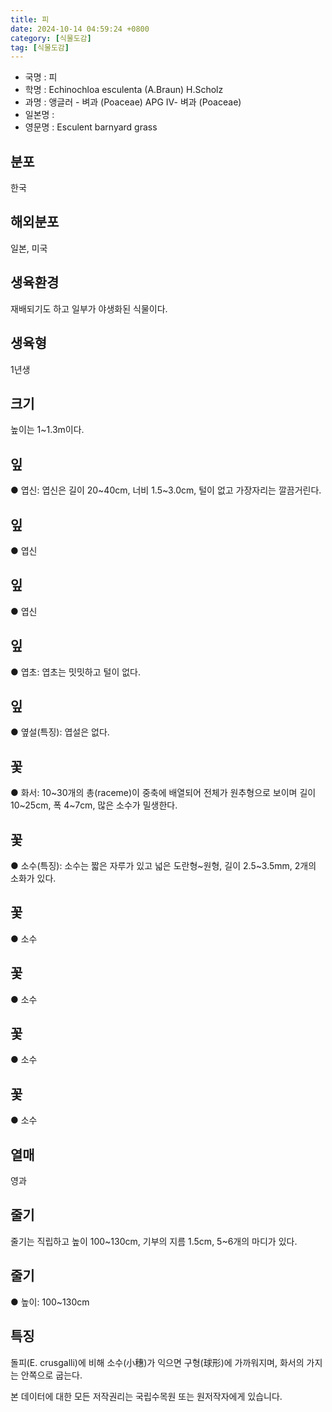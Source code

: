 ```yaml
---
title: 피
date: 2024-10-14 04:59:24 +0800
category: [식물도감]
tag: [식물도감]
---
```




- 국명 : 피
- 학명 : Echinochloa esculenta (A.Braun) H.Scholz
- 과명 : 앵글러 - 벼과 (Poaceae) APG Ⅳ- 벼과 (Poaceae)
- 일본명 : 
- 영문명 : Esculent barnyard grass


## 분포
한국
## 해외분포
일본, 미국
## 생육환경
재배되기도 하고 일부가 야생화된 식물이다.
## 생육형
1년생
## 크기
높이는 1~1.3m이다.
## 잎
● 엽신: 엽신은 길이 20~40cm, 너비 1.5~3.0cm, 털이 없고 가장자리는 깔끔거린다.
## 잎
● 엽신
## 잎
● 엽신
## 잎
● 엽초: 엽초는 밋밋하고 털이 없다.
## 잎
● 옆설(특징): 엽설은 없다.
## 꽃
● 화서: 10~30개의 총(raceme)이 중축에 배열되어 전체가 원추형으로 보이며 길이 10~25cm, 폭 4~7cm, 많은 소수가 밀생한다.
## 꽃
● 소수(특징): 소수는 짧은 자루가 있고 넓은 도란형~원형, 길이 2.5~3.5mm, 2개의 소화가 있다.
## 꽃
● 소수
## 꽃
● 소수
## 꽃
● 소수
## 꽃
● 소수
## 열매
영과
## 줄기
줄기는 직립하고 높이 100~130cm, 기부의 지름 1.5cm, 5~6개의 마디가 있다.
## 줄기
● 높이: 100~130cm
## 특징
돌피(E. crusgalli)에 비해 소수(小穗)가 익으면 구형(球形)에 가까워지며, 화서의 가지는 안쪽으로 굽는다.






본 데이터에 대한 모든 저작권리는 국립수목원 또는 원저작자에게 있습니다.
